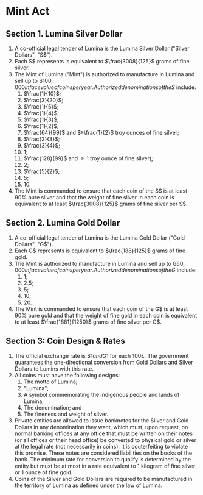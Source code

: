 # Mint Act

## Section 1. Lumina Silver Dollar
1. A co-official legal tender of Lumina is the Lumina Silver Dollar ("Silver Dollars", "S$").
2. Each S$ represents is equivalent to $\frac{3008}{125}$ grams of fine silver.
3. The Mint of Lumina ("Mint") is authorized to manufacture in Lumina and sell up to S$100,000 in face value of coins per year. Authorized denominations of the S$ include:
    1.  $\frac{1}{10}$;
    2.  $\frac{3}{20}$;
    3.  $\frac{1}{5}$;
    4.  $\frac{1}{4}$;
    5.  $\frac{1}{3}$;
    6.  $\frac{1}{2}$;
    7.  $\frac{64}{99}$ and $≥\frac{1}{2}$ troy ounces of fine silver;
    8.  $\frac{2}{3}$;
    9.  $\frac{3}{4}$;
    10.  1;
    11.  $\frac{128}{99}$ and $≥1$ troy ounce of fine silver);
    12.  2;
    13.  $\frac{5}{2}$;
    14.  5;
    15.  10\.
5. The Mint is commanded to ensure that each coin of the S$ is at least 90% pure silver and that the weight of fine silver in each coin is equivalent to at least $\frac{3008}{125}$ grams of fine silver per S$.

## Section 2. Lumina Gold Dollar
1. A co-official legal tender of Lumina is the Lumina Gold Dollar ("Gold Dollars", "G$").
2. Each G$ represents is equivalent to $\frac{188}{125}$ grams of fine gold.
3. The Mint is authorized to manufacture in Lumina and sell up to G$50,000 in face value of coins per year. Authorized denominations of the G$ include:
    1. 1;
    2. 2.5;
    3. 5;
    4. 10;
    5. 20\.
5. The Mint is commanded to ensure that each coin of the G$ is at least 90% pure gold and that the weight of fine gold in each coin is equivalent to at least $\frac{1881}{1250}$ grams of fine silver per G$.

## Section 3: Coin Design & Rates
1. The official exchange rate is S$1 and G$1 for each 100Ł. The government guarantees the one-directional conversion from Gold Dollars and Silver Dollars to Lumins with this rate.
2. All coins must have the following designs:
    1. The motto of Lumina;
    2. "Lumina";
    3. A symbol commemorating the indigenous people and lands of Lumina;
    4. The denomination; and
    5. The fineness and weight of silver.
3. Private entities are allowed to issue banknotes for the Silver and Gold Dollars in any denomination they want, which must, upon request, on normal banking offices at any office that must be written on their notes (or all offices or their head office) be converted to physical gold or silver at the legal rate (not necessarily in coins). It is couterfeiting to violate this promise. These notes are considered liabilities on the books of the bank. The minimum rate for conversion to qualify is determined by the entity but must be at most in a rate equivalent to 1 kilogram of fine silver or 1 ounce of fine gold.
4. Coins of the Silver and Gold Dollars are required to be manufactured in the territory of Lumina as defined under the law of Lumina.
